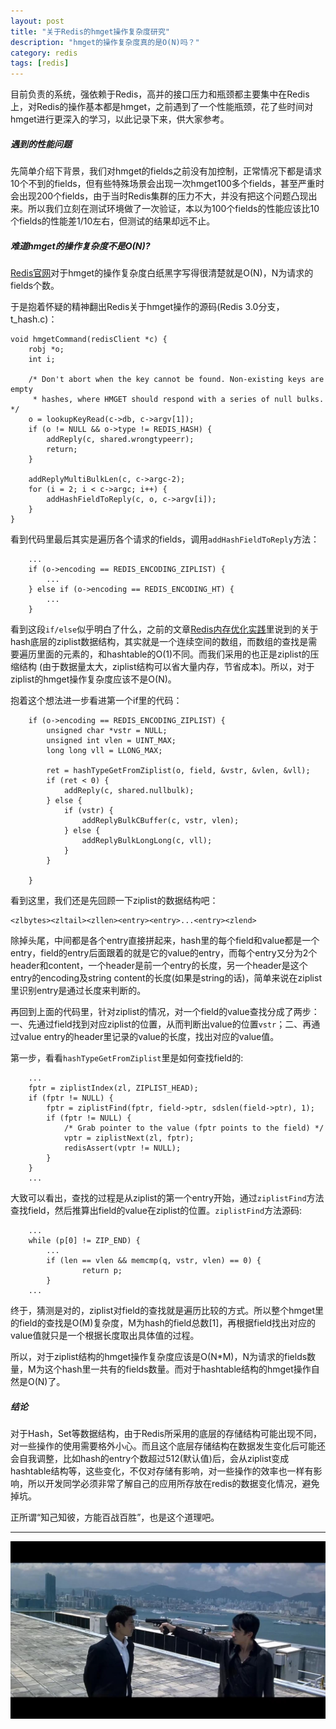 ```yaml
---
layout: post
title: "关于Redis的hmget操作复杂度研究"
description: "hmget的操作复杂度真的是O(N)吗？"
category: redis
tags: [redis]
---
```


目前负责的系统，强依赖于Redis，高并的接口压力和瓶颈都主要集中在Redis上，对Redis的操作基本都是hmget，之前遇到了一个性能瓶颈，花了些时间对hmget进行更深入的学习，以此记录下来，供大家参考。

##### 遇到的性能问题
先简单介绍下背景，我们对hmget的fields之前没有加控制，正常情况下都是请求10个不到的fields，但有些特殊场景会出现一次hmget100多个fields，甚至严重时会出现200个fields，由于当时Redis集群的压力不大，并没有把这个问题凸现出来。所以我们立刻在测试环境做了一次验证，本以为100个fields的性能应该比10个fields的性能差1/10左右，但测试的结果却远不止。

##### 难道hmget的操作复杂度不是O(N)?
[Redis官网](http://redis.io/commands/hmget)对于hmget的操作复杂度白纸黑字写得很清楚就是O(N)，N为请求的fields个数。

于是抱着怀疑的精神翻出Redis关于hmget操作的源码(Redis 3.0分支，t_hash.c)：

```
void hmgetCommand(redisClient *c) {
    robj *o;
    int i;

    /* Don't abort when the key cannot be found. Non-existing keys are empty
     * hashes, where HMGET should respond with a series of null bulks. */
    o = lookupKeyRead(c->db, c->argv[1]);
    if (o != NULL && o->type != REDIS_HASH) {
        addReply(c, shared.wrongtypeerr);
        return;
    }

    addReplyMultiBulkLen(c, c->argc-2);
    for (i = 2; i < c->argc; i++) {
        addHashFieldToReply(c, o, c->argv[i]);
    }
}
```
看到代码里最后其实是遍历各个请求的fields，调用```addHashFieldToReply```方法：

```
	...
	if (o->encoding == REDIS_ENCODING_ZIPLIST) {
        ...
    } else if (o->encoding == REDIS_ENCODING_HT) {
        ...
    }
```
看到这段```if/else```似乎明白了什么，之前的文章[Redis内存优化实践](http://neway6655.github.io/redis/2016/07/19/redis-memory-optimization-in-practice.html)里说到的关于hash底层的ziplist数据结构，其实就是一个连续空间的数组，而数组的查找是需要遍历里面的元素的，和hashtable的O(1)不同。而我们采用的也正是ziplist的压缩结构 (由于数据量太大，ziplist结构可以省大量内存，节省成本)。所以，对于ziplist的hmget操作复杂度应该不是O(N)。

抱着这个想法进一步看进第一个if里的代码：

```
	if (o->encoding == REDIS_ENCODING_ZIPLIST) {
        unsigned char *vstr = NULL;
        unsigned int vlen = UINT_MAX;
        long long vll = LLONG_MAX;

        ret = hashTypeGetFromZiplist(o, field, &vstr, &vlen, &vll);
        if (ret < 0) {
            addReply(c, shared.nullbulk);
        } else {
            if (vstr) {
                addReplyBulkCBuffer(c, vstr, vlen);
            } else {
                addReplyBulkLongLong(c, vll);
            }
        }

    } 
```
看到这里，我们还是先回顾一下ziplist的数据结构吧：

```
<zlbytes><zltail><zllen><entry><entry>...<entry><zlend>
```
除掉头尾，中间都是各个entry直接拼起来，hash里的每个field和value都是一个entry，field的entry后面跟着的就是它的value的entry，而每个entry又分为2个header和content，一个header是前一个entry的长度，另一个header是这个entry的encoding及string content的长度(如果是string的话)，简单来说在ziplist里识别entry是通过长度来判断的。

再回到上面的代码里，针对ziplist的情况，对一个field的value查找分成了两步：一、先通过field找到对应ziplist的位置，从而判断出value的位置```vstr```；二、再通过value entry的header里记录的value的长度，找出对应的value值。

第一步，看看```hashTypeGetFromZiplist```里是如何查找field的:

```
	...
    fptr = ziplistIndex(zl, ZIPLIST_HEAD);
    if (fptr != NULL) {
        fptr = ziplistFind(fptr, field->ptr, sdslen(field->ptr), 1);
        if (fptr != NULL) {
            /* Grab pointer to the value (fptr points to the field) */
            vptr = ziplistNext(zl, fptr);
            redisAssert(vptr != NULL);
        }
    }
    ...
```
大致可以看出，查找的过程是从ziplist的第一个entry开始，通过```ziplistFind```方法查找field，然后推算出field的value在ziplist的位置。```ziplistFind```方法源码:

```
	...
	while (p[0] != ZIP_END) {
		...
		if (len == vlen && memcmp(q, vstr, vlen) == 0) {
        		return p;
        }
	...
```
终于，猜测是对的，ziplist对field的查找就是遍历比较的方式。所以整个hmget里的field的查找是O(M)复杂度，M为hash的field总数[1]，再根据field找出对应的value值就只是一个根据长度取出具体值的过程。

所以，对于ziplist结构的hmget操作复杂度应该是O(N*M)，N为请求的fields数量，M为这个hash里一共有的fields数量。而对于hashtable结构的hmget操作自然是O(N)了。

##### 结论
对于Hash，Set等数据结构，由于Redis所采用的底层的存储结构可能出现不同，对一些操作的使用需要格外小心。而且这个底层存储结构在数据发生变化后可能还会自我调整，比如hash的entry个数超过512(默认值)后，会从ziplist变成hashtable结构等，这些变化，不仅对存储有影响，对一些操作的效率也一样有影响，所以开发同学必须非常了解自己的应用所存放在redis的数据变化情况，避免掉坑。

正所谓“知己知彼，方能百战百胜”，也是这个道理吧。

------------


![image](https://raw.githubusercontent.com/Neway6655/neway6655.github.com/master/images/redis-hmget/hmget.png)







